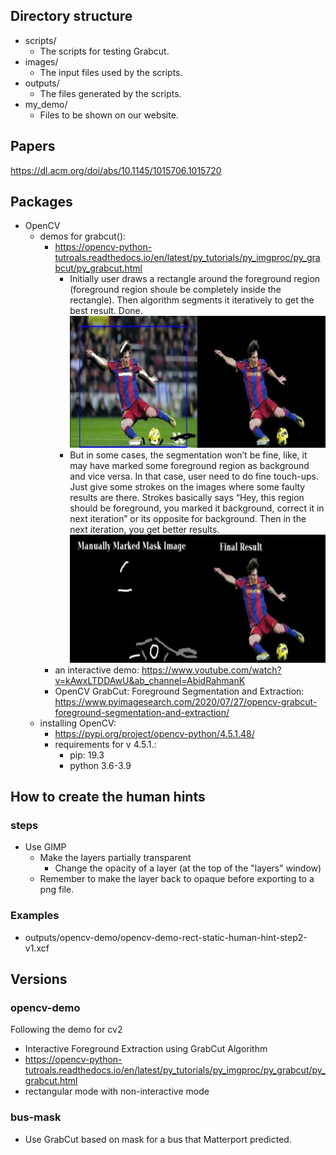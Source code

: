 ## Directory structure

-   scripts/
    -   The scripts for testing Grabcut.
-   images/
    - The input files used by the scripts.
-   outputs/
    -  The files generated by the scripts.
-   my_demo/
    -   Files to be shown on our website.

## Papers

<https://dl.acm.org/doi/abs/10.1145/1015706.1015720>

## Packages

-   OpenCV
    -   demos for grabcut():
        -   <https://opencv-python-tutroals.readthedocs.io/en/latest/py_tutorials/py_imgproc/py_grabcut/py_grabcut.html>    
            -   Initially user draws a rectangle around the foreground region (foreground region shoule be completely inside the rectangle). Then algorithm segments it iteratively to get the best result. Done.
                ![cv-demo](images/opencv-demo/opencv-demo-1.jpg)
            -   But in some cases, the segmentation won’t be fine, like, it may have marked some foreground region as background and vice versa. In that case, user need to do fine touch-ups. Just give some strokes on the images where some faulty results are there. Strokes basically says “Hey, this region should be foreground, you marked it background, correct it in next iteration” or its opposite for background. Then in the next iteration, you get better results.![cv-demo](images/opencv-demo/opencv-demo-2.jpg)
        -   an interactive demo: <https://www.youtube.com/watch?v=kAwxLTDDAwU&ab_channel=AbidRahmanK>
        <!-- -   another interactive demo (with version 4.5.1): <https://docs.opencv.org/4.5.1/dd/dfc/tutorial_js_grabcut.html> -->
        -   OpenCV GrabCut: Foreground Segmentation and Extraction: https://www.pyimagesearch.com/2020/07/27/opencv-grabcut-foreground-segmentation-and-extraction/
    -   installing OpenCV:
        -   <https://pypi.org/project/opencv-python/4.5.1.48/>
        -   requirements for v 4.5.1.:
            -   pip: 19.3
            -   python 3.6-3.9               

## How to create the human hints


### steps

- Use GIMP
  - Make the layers partially transparent
    - Change the opacity of a layer (at the top of the "layers" window)
  - Remember to make the layer back to opaque before exporting to a png file.

### Examples

- outputs/opencv-demo/opencv-demo-rect-static-human-hint-step2-v1.xcf


## Versions

### opencv-demo

Following the demo for cv2
- Interactive Foreground Extraction using GrabCut Algorithm
- https://opencv-python-tutroals.readthedocs.io/en/latest/py_tutorials/py_imgproc/py_grabcut/py_grabcut.html
- rectangular mode with non-interactive mode

### bus-mask

- Use GrabCut based on mask for a bus that Matterport predicted.
